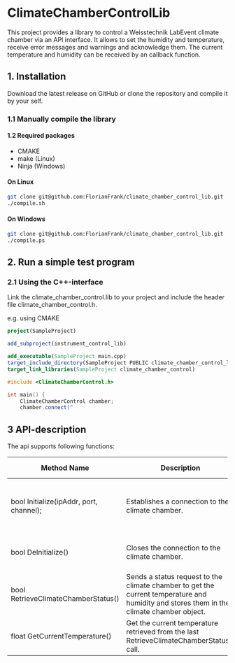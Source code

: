 # ClimateChamberControlLib

This project provides a library to control a Weisstechnik LabEvent climate chamber via an API interface. 
It allows to set the humidity and temperature, receive error messages and warnings and acknowledge them. 
The current temperature and humidity can be received by an callback function.

## 1. Installation

Download the latest release on GitHub or clone the repository and compile it by your self. 

### 1.1 Manually compile the library

#### 1.2 Required packages

- CMAKE
- make (Linux)
- Ninja (Windows)

#### On Linux
```bash
git clone git@github.com:FlorianFrank/climate_chamber_control_lib.git
./compile.sh
```

#### On Windows
```bash
git clone git@github.com:FlorianFrank/climate_chamber_control_lib.git
./compile.ps
```

## 2. Run a simple test program

### 2.1 Using the C++-interface

Link the climate_chamber_control.lib to your project and include the header file climate_chamber_control.h.
    
e.g. using CMAKE
```cmake
project(SampleProject)

add_subproject(instrument_control_lib)

add_executable(SampleProject main.cpp)
target_include_directory(SampleProject PUBLIC climate_chamber_control_lib/include)
target_link_libraries(SampleProject climate_chamber_control)
```

```c++
#include <ClimateChamberControl.h>

int main() {
    ClimateChamberControl chamber;
    chamber.connect("
```

## 3 API-description

The api supports following functions: 

| Method Name                             | Description                                                                                                                              | Return value                                                      | 
|-----------------------------------------|------------------------------------------------------------------------------------------------------------------------------------------|-------------------------------------------------------------------|
| bool Initialize(ipAddr, port, channel); | Establishes a connection to the climate chamber.                                                                                         | Returns true if the connection could be established successfully. |
| bool DeInitialize()                     | Closes the connection to the climate chamber.                                                                                            | True if command was successful.                                   |
| bool RetrieveClimateChamberStatus()     | Sends a status request to the climate chamber to get the current temperature and humidity and stores them in the climate chamber object. | True if connection was successful.                                |
| float GetCurrentTemperature()           | Get the current temperature retrieved from the last RetrieveClimateChamberStatus() call.                                                 | True if connection was successful.                                |

